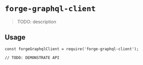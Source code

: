 # `forge-graphql-client`

> TODO: description

## Usage

```
const forgeGraphqlClient = require('forge-graphql-client');

// TODO: DEMONSTRATE API
```
